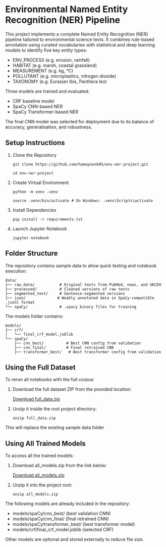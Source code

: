 # Environmental Named Entity Recognition (NER) Pipeline

This project implements a complete Named Entity Recognition (NER) pipeline tailored to environmental science texts. It combines rule-based annotation using curated vocabularies with statistical and deep learning models to identify five key entity types:

-   ENV_PROCESS (e.g. erosion, rainfall)
-   HABITAT (e.g. marsh, coastal grassland)
-   MEASUREMENT (e.g. kg, °C)
-   POLLUTANT (e.g. microplastics, nitrogen dioxide)
-   TAXONOMY (e.g. Eurasian Ibis, Panthera leo)

Three models are trained and evaluated:

-   CRF baseline model
-   SpaCy CNN-based NER
-   SpaCy Transformer-based NER

The final CNN model was selected for deployment due to its balance of accuracy, generalisation, and robustness.

## Setup Instructions

1. Clone the Repository

    `git clone https://github.com/hamayoonk95/env-ner-project.git`

    `cd env-ner-project`

2. Create Virtual Environment

    `python -m venv .venv`

    `source .venv/bin/activate # On Windows: .venv\Scripts\activate`

3. Install Dependencies

    `pip install -r requirements.txt`

4. Launch Jupyter Notebook

    `jupyter notebook`

## Folder Structure

The repository contains sample data to allow quick testing and notebook execution:

```
data/
├── raw_data/           # Original texts from PubMed, news, and UKCEH
├── processed/          # Cleaned versions of raw texts
├── segmented_text/     # Sentence-segmented versions
├── json/              # Weakly annotated data in SpaCy-compatible .jsonl format
└── spaCy/              # .spacy binary files for training
```

The models folder contains:

```
models/
├── crf/
│   └── final_crf_model.joblib
└── spaCy/
    ├── cnn_best/          # Best CNN config from validation
    ├── cnn_final/         # Final retrained CNN
    ├── transformer_best/   # Best transformer config from validation
```

## Using the Full Dataset

To rerun all notebooks with the full corpus:

1. Download the full dataset ZIP from the provided location:

    [Download full_data.zip](https://goldsmithscollege-my.sharepoint.com/:u:/g/personal/hkhan010_campus_goldsmiths_ac_uk/EbDkzHNVrexNlIzsn6UqwMABjeyRBewKBTaJn0_VywaIsg?e=4eg4Q3)

2. Unzip it inside the root project directory:

    `unzip full_data.zip`

This will replace the existing sample data folder

## Using All Trained Models

To access all the trained models:

1. Download all_models.zip from the link below:

    [Download all_models.zip](https://goldsmithscollege-my.sharepoint.com/:u:/g/personal/hkhan010_campus_goldsmiths_ac_uk/ESu0pIZondZJi_cMZZnKBdMBCdsbSK6qkfp2DZXtKSu7Jg?e=e7rVfQ)

2. Unzip it into the project root:

    `unzip all_models.zip`

The following models are already included in the repository:

-   models/spaCy/cnn_best/ (best validation CNN)
-   models/spaCy/cnn_final/ (final retrained CNN)
-   models/spaCy/transformer_best/ (best transformer model)
-   models/crf/final_crf_model.joblib (selected CRF)

Other models are optional and stored externally to reduce file size.
